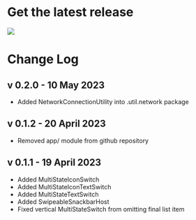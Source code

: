 # Get the latest release

[![](https://jitpack.io/v/jpaoneMines/csci448.svg)](https://jitpack.io/#jpaoneMines/csci448)

# Change Log

## v 0.2.0 - 10 May 2023

- Added NetworkConnectionUtility into .util.network package

## v 0.1.2 - 20 April 2023

- Removed app/ module from github repository

## v 0.1.1 - 19 April 2023

- Added MultiStateIconSwitch
- Added MultiStateIconTextSwitch 
- Added MultiStateTextSwitch 
- Added SwipeableSnackbarHost 
- Fixed vertical MultiStateSwitch from omitting final list item